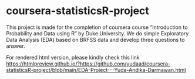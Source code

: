 # coursera-statisticsR-project
This project is made for the completion of coursera course “Introduction to Probability and Data using R” by Duke University. We do simple Exploratory Data Analysis (EDA) based on BRFSS data and develop three questions to answer.

For rendered html version, please kindly check this link https://htmlpreview.github.io/?https://github.com/yudaad/coursera-statisticsR-project/blob/main/EDA-Project---Yuda-Andika-Darmawan.html
